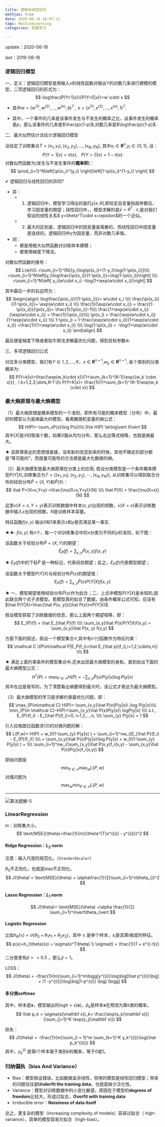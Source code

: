 ```yaml
---
title: 逻辑与线性回归
mathjax: true
date: 2020-06-16 16:07:11
tags: MachineLearning
categories: 机器学习

---
```




update：2020-06-16

last：2019-08-16

### 逻辑回归模型

一、定义：逻辑回归模型是用输入$x$的线性函数对输出$Y$的对数几率进行建模的模型，二项逻辑回归的形式为：
$$
\log\frac{P(Y=1|x)}{P(Y=0|x)}=w \cdot x
$$

* 其中$w=(w^{(1)},w^{(2)},\dots,w^{(n)},b)^T$ , $x=(x^{(1)},x^{(2)},\dots,x^{(n)},1)^T$.

*  其中，一个事件的几率是该事件发生与不发生的概率之比，设事件发生的概率是$p$，那么该事件的几率是$\frac{p}{1-p}$,对数几率是$\log\frac{p}{1-p}$.

二、最大似然估计法估计逻辑回归模型

设给定了训练集合$T={(x_1,y_1),(x_2,y_2),\dots,(x_N,y_N)}$, 其中$x_i\in\mathbf R^n$,$y_i\in\{0,1\}$, 设：
$$
P(Y=1|x) = \pi(x) , \  \ \  P(Y=0|x)=1-\pi(x)
$$
对数似然函数为(发生与不发生事件的**概率积**)： 
$$
\prod_{i=1}^N\left[\pi(x_i)^{y_i} \right]\left[1-\pi(x_i)^{1-y_i} \right]
$$


✔︎  逻辑回归与线性回归的异同?

* 异：
  * 1. 逻辑回归中，模型学习得出的是$E\left[y|x;\theta\right]$,即给定自变量和超参数后，学习因变量的期望；线性回归中，，模型求解的是$\hat y=\theta^T\cdot x$,是对我们假设的线性关系$ y=\theta^T\cdot x+\epsilon$的一个近似。 
  * 2. 最大的区别是，逻辑回归中的因变量是离散的，而线性回归中因变量是连续的。逻辑回归中$y$为因变量，而非对数几率值。
* 同：
  * 都是用极大似然函数对训练样本建模；
  * 都使用梯度下降法。



对数似然函数的推导：
$$
L(w)\\\\
=\sum_{i=1}^{N}[y_i\log\pi(x_i)+(1-y_i)\log(1-\pi(x_i))]\\\\
=\sum_{i=1}^N\left[y_i\log\frac{\pi(x_i)}{1-\pi(x_i)}+\log(1-\pi(x_i))\right] \\\\
=\sum_{i=1}^N\left[ y_i(w\cdot x_i) -\log(1+\exp(w\cdot x_i))\right]
$$


其中最后一步的右边项为：
$$
\begin{align}
\log\frac{\pi(x_i)}{(1-\pi(x_i))}= w\cdot x_i \\\\
\frac{\pi(x_i)}{(1-\pi(x_i))}= \exp(w\cdot x_i)  \\\\
\frac{1}{\exp(w\cdot x_i)} = \frac{(1-\pi(x_i))}{\pi(x_i)}= \frac{1}{\pi(x_i)}-1\\\\
\frac{1+\exp(w\cdot x_i)}{\exp(w\cdot x_i)} = \frac{1}{\pi(x_i)}\\\\
\pi(x_i) = \frac{\exp(w\cdot x_i)}{1+\exp(w\cdot x_i)} \\\\
1-\pi(x_i) = 1-\frac{\exp(w\cdot x_i)}{1+\exp(w\cdot x_i)} =\frac{1}{1+\exp(w\cdot x_i)} \\\\
\log(1-\pi(x_i)) = -\log(1+\exp(w\cdot x_i))
\end{align}
$$



最后便是梯度下降或者拟牛顿法求解最优化问题，得到目标参数$\hat w$.



三、多项逻辑回归公式

对应多分类模型，我们有$Y\in{1,2,\dots,K}$，$x\in\mathbf R^{n+1}$,$w_k\in\mathbf R^{n+1}$, 各个类别的分类概率为:
$$
P(Y=k|x)=\frac{\exp(w_k\cdot x)}{1+\sum_{k=1}^{K-1}\exp{(w_k \cdot x)}} , \  k=1,2,3,\dots,K-1  \\\\
P(Y=K|x)= \frac{1}{1+\sum_{k=1}^{K-1}\exp(w_k \cdot x)}
$$



 

### 最大熵原理与最大熵模型

 

（1）最大熵原理是概率模型的一个准则，即所有可能的概率模型（分布）中，最好的模型认为是熵最大的模型。看离散随机变量的熵公式：
$$
H(P)=-\sum_xP(x)\log P(x)\\\\
0\le H(P) \le\log\vert X\vert
$$
其中$|X|$是$X$的取值个数，如果$X$服从均匀分布，那么右边等式相等，也就是熵最大。

★ 该原理表达的思想很直接，没有新的信息到来的时候，其他不确定的部分都是“等可能的”，而度量可能性的方法便是最大化数据的熵。



（2）最大熵模型是最大熵原理在分类上的应用; 假设分类模型是一个条件概率模型$P(Y|X)$,训练集合为$T=\{(x_1,y_1),(x_2,y_2),\cdots,(x_N,y_N)\}$, 从训练集可以得到联合分布的经验分布$\hat P=(X,Y)$和$\hat P(X)$：
$$
\hat P=(X=x,Y=y) =\frac{\nu(X=x,Y=y)}{N} \\\\
\hat P(X) = \frac{\nu(X=x)}{N}
$$


这里$\nu(X=x,Y=y)$表示训练数据中样本$(x,y)$出现的频数，$\nu(X=x)$表示训练数据中输入$x$出现的频数，$N$是训练样本容量。



特征函数$f(x,y)$ 输出0和1来表示$x$和$y$是否满足某一事实.



★★: $f(x,y)$ 有$n$个，每一个对训练集合中的$x$分类为不同的$y$的准则，如下图：





该函数关于经验分布$\hat P=(X,Y)$的期望：
$$
\hat E_{\hat P}(f) =\sum_{x,y}\hat P(x, y) f(x,y)
$$


 ★ $E_{\hat P}(f)$中的下标$\hat P$ 是一种标记，代表经验期望；反之，$E_{P}(f)$代表模型期望；

该函数关于模型$P(Y|X)$与经验分布$\hat P(x)$的期望值：
$$
E_{P}(f)=\sum_{x,y}\hat P(x)P(Y|X)f(x,y)
$$



★ 一、模型期望使用经验分布$\hat P(x)$作为拟合；二、上式中模型$P(Y|X)$是未知的,因此联合两个式子求模型。若模型真的拟合了数据，由条件概率公式可知，应该有$\hat P(Y|X)=\frac{\hat P(x, y)}{\hat P(x)}≈P(Y|X)$.

假设模型获取了训练数据的信息，那么上面两个期望相等，即：
$$
E_{P}(f) =  \hat E_{\hat P}(f) \\\\
\sum_{x,y}\hat P(x)P(Y|X)f(x,y) = \sum_{x,y}\hat P(x, y) f(x,y)
$$





方面下面的叙述，假设一个模型集合$\mathcal C$,其中有$n$个$f$函数作为特征约束：
$$
\mathcal C  \{P\in\mathcal P|E_P(f_i)=\hat E_{\hat p}(f_i),i=1,2,\cdots,n\}  \\\\
$$


★ 满足上面约束条件的模型集合中,还未出现最大熵模型的身影。直到给出下面的最大熵模型公式：
$$
H^{*}(P) = \max_{P\in\mathcal C} H(P)=-\sum_{x,y}\hat P(x)P(y|x)\log P(y|x)
$$
其中左边是我写的，为了清楚看出熵要得到最大时，该公式才表达为最大熵模型。



（3）最大熵模型的学习是求解约束最优化问题，即：
$$
\max_{P\in\mathcal C} H(P)=-\sum_{x,y}\hat P(x)P(y|x)\ \log P(y|x)\\\\
\min_{P\in \mathcal C}-H(P)=\sum_{x,y}\hat P(x)P(y|x)\ logP(y|x) \\\\
s.t., E_{P}(f_i) - E_{\hat P}(f_i)=0, i=1,2,...,n, \\\\
\sum_{y} P(y|x) = 1
$$


引入拉格朗日函数求$(3)$的对偶问题的解：
$$
L(P,w)=-H(P) + w_0(1-\sum_{y} P(y|x) ) + \sum_{i=1}^nw_i(E_{\hat P}(f_i) - E_{P}(f_i))  \\\\
= \sum_{x,y}\hat P(x)P(y|x)\log P(y|x) + w_0(1-\sum_{y} P(y|x) ) + \\\\
\sum_{i=1}^nw_i(\sum_{x,y}\hat P(x,y)f_i(x,y) - \sum_{x,y}\hat P(x)P(y|x)f_i(x,y))
$$


原始问题是
$$
\min_{P\in \mathcal C}\max_{w}L(P,w)
$$
对偶问题为
$$
\max_{w}\min_{P\in \mathcal C}L(P,w)
$$





-------------



![算法题解-5](https://tva1.sinaimg.cn/large/007S8ZIlgy1gdrdjqe44gj31ad0u07q0.jpg)







### LinearRegression

$m$：训练集大小。
$$
\text{MSE}(\theta)=\frac{1}{m}(\theta^{T}x^{(i)} - y^{(i)})^2
$$


#### Ridge Regression：$L_2$ norm

注意：输入尺度的规范化。（`StandardScaler`）

$\theta_0$不正则化，也就是bias不正则化。
$$
J(\theta) = \text{MSE}(\theta) + \alpha\frac{1}{2}\sum_{i=1}^n\theta_{i}^2
$$

#### Lasso Regression：$L_1$ norm

$$
J(\theta)= \text{MSE}(\theta) +\alpha \frac{1}{2} \sum_{i=1}^n\vert\theta_i\vert 
$$



#### Logistic Regression

比如$h_{\theta}(\mathbb{x}) = \sigma(\theta_0 + \theta_1x_1 + \theta_2x_2)$，其中 $\mathbb{x}$ 是单个样本，$x_i$是其第$i$维度的特征。
$$
p(x)=h_{\theta}(x) = \sigma(x^T\theta) \\
\sigma(t) = \frac{1}{1 + e^{(-t)}}
$$
二分类里有$\hat p >= 0.5$ ，那么$\hat y = 1$。



LOSS：
$$
J(\theta) = -\frac{1}{m}\sum_{i=1}^m\bigg[y^{(i)}\log\big[\hat p^{(i)}\big] + (1 -y^{(i)})\log\big[1-p^{(i)} \big]   \bigg]
$$


#### 多分类softmax



其中，样本是$\mathbf x$，模型输出的$\text{logit}=s(\mathbf x)$，$\hat p_k$是样本$\mathbf x$在预测为第$k$类的概率。
$$
\hat p_k = \sigma(s(\mathbf x))_k= \frac{\exp(s_k(\mathbf x))}{\sum_{j=1}^K \exp(s_j(\mathbf x))}
$$




损失：
$$
J(\theta) = -\frac{1}{m}\sum_{i = 1}^m \sum_{k=1}^K y_k^{(i)}\log(\hat p_k^{(i)})
$$
其中，$y_k^{(i)}$ 是第$i$个样本属于类别$k$的概率，等于0或1。





### 归纳偏执（bias And Variance）



* Bias：模型假设错误，比如数据呈非线性，但用的模型是线性回归模型；带来的问题往往是**Underfit the training data**，也就是缺少泛化性。
* Variance：模型对训练数据中的小变化敏感，原因在于模型的**degrees of freedom**比较大，形成过拟合，**Overfit with training data**
* Irriducible error：**Noisiness of  data itself**

总之，更复杂的模型（increasing complexity of models）容易过拟合（ high-variance），简单的模型容易欠拟合（high-bias）。